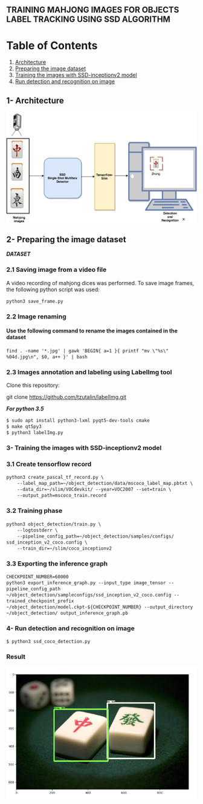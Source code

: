 ## TRAINING MAHJONG IMAGES FOR OBJECTS LABEL TRACKING USING SSD ALGORITHM 
# Table of Contents
1. [Architecture](#Architecture)
2. [Preparing the image dataset](#Training)
3. [Training the images with SSD-inceptionv2 model](#Training)
3. [Run detection and recognition on image](#third-example)

## 1- Architecture

![](Diagram.jpg)
 
## 2- Preparing the image dataset

***DATASET***


### 2.1 Saving image from a video file
A video recording of mahjong dices was performed. To save image frames, the following python script was used:
```
python3 save_frame.py
```
### 2.2 Image renaming

#### Use the following command to rename the images contained in the dataset

```
find . -name '*.jpg' | gawk 'BEGIN{ a=1 }{ printf "mv \"%s\" %04d.jpg\n", $0, a++ }' | bash
```
### 2.3 Images annotation and labeling   using LabelImg tool
Clone this repository:

git clone https://github.com/tzutalin/labelImg.git

***For python 3.5***

```
$ sudo apt install python3-lxml pyqt5-dev-tools cmake
$ make qt5py3
$ python3 labelImg.py
```
### 3- Training the images with SSD-inceptionv2 model
### 3.1 Create tensorflow record
```
python3 create_pascal_tf_record.py \
    --label_map_path=~/object_detection/data/mscoco_label_map.pbtxt \
    --data_dir=~/slim/VOCdevkit/ --year=VOC2007 --set=train \
    --output_path=mscoco_train.record
```
### 3.2 Training phase
```
python3 object_detection/train.py \
    --logtostderr \
    --pipeline_config_path=~/object_detection/samples/configs/ ssd_inception_v2_coco.config \
    --train_dir=~/slim/coco_inceptionv2
```
### 3.3 Exporting the inference graph 
```
CHECKPOINT_NUMBER=60000
python3 export_inference_graph.py --input_type image_tensor --pipeline_config_path ~/object_detection/sampleconfigs/ssd_inception_v2_coco.config --trained_checkpoint_prefix ~/object_detection/model.ckpt-${CHECKPOINT_NUMBER} --output_directory ~/object_detection/ output_inference_graph.pb
```

### 4- Run detection and recognition on image
```
$ python3 ssd_coco_detection.py
```
### Result

 <p align="center">
  <img src="Result.png" width="700" title="Github Logo">
</p>




